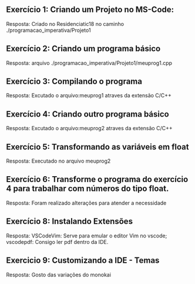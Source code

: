 
## Exercício 1: Criando um Projeto no MS-Code:

Resposta: Criado no Residenciatic18 no caminho ./programacao_imperativa/Projeto1

## Exercício 2: Criando um programa básico

Resposta: arquivo ./programacao_imperativa/Projeto1/meuprog1.cpp

## Exercício 3: Compilando o programa

Resposta: Excutado o arquivo:meuprog1 atraves da extensão C/C++

## Exercício 4: Criando outro programa básico

Resposta: Excutado o arquivo:meuprog2 atraves da extensão C/C++

## Exercício 5: Transformando as variáveis em float

Resposta: Executado no arquivo meuprog2

## Exercício 6: Transforme o programa do exercício 4 para trabalhar com números do tipo float.

Resposta: Foram realizado alterações para atender a necessidade 

## Exercício 8: Instalando Extensões

Resposta: VSCodeVim: Serve para emular o editor Vim no vscode; vscodepdf: Consigo ler pdf dentro da IDE.

## Exercicio 9: Customizando a IDE - Temas

Resposta: Gosto das variações do monokai


